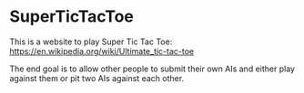 # SuperTicTacToe

This is a website to play Super Tic Tac Toe: https://en.wikipedia.org/wiki/Ultimate_tic-tac-toe

The end goal is to allow other people to submit their own AIs and either play against them or pit two AIs against each other.

